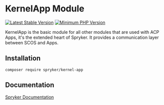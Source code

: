 # KernelApp Module
[![Latest Stable Version](https://poser.pugx.org/spryker/kernel-app/v/stable.svg)](https://packagist.org/packages/spryker/kernel-app)
[![Minimum PHP Version](https://img.shields.io/badge/php-%3E%3D%208.1-8892BF.svg)](https://php.net/)

KernelApp is the basic module for all other modules that are used with ACP Apps, it's the extended heart of Spryker. It provides a communication layer between SCOS and Apps.

## Installation

```
composer require spryker/kernel-app
```

## Documentation

[Spryker Documentation](https://docs.spryker.com)
